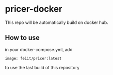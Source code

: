 # pricer-docker

This repo will be automatically build on docker hub.

## How to use

in your docker-compose.yml, add
```
image: feiit/pricer:latest
```
to use the last build of this repository

